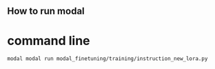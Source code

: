 ## How to run modal


# command line
```bash
modal modal run modal_finetuning/training/instruction_new_lora.py
```
